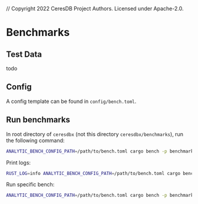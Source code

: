 // Copyright 2022 CeresDB Project Authors. Licensed under Apache-2.0.

# Benchmarks

## Test Data
todo

## Config
A config template can be found in `config/bench.toml`.

## Run benchmarks
In root directory of `ceresdbx` (not this directory `ceresdbx/benchmarks`), run the following command:
```bash
ANALYTIC_BENCH_CONFIG_PATH=/path/to/bench.toml cargo bench -p benchmarks
```

Print logs:
```bash
RUST_LOG=info ANALYTIC_BENCH_CONFIG_PATH=/path/to/bench.toml cargo bench -p benchmarks
```

Run specific bench:
```bash
ANALYTIC_BENCH_CONFIG_PATH=/path/to/bench.toml cargo bench -p benchmarks -- read_parquet
```
